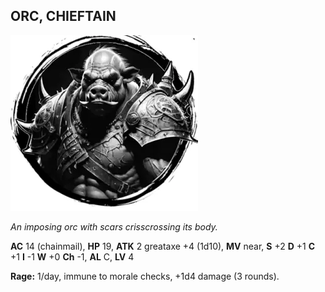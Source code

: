 ## ORC, CHIEFTAIN

![](images/orc-chieftain.webp)

_An imposing orc with scars crisscrossing its body._

**AC** 14 (chainmail), **HP** 19, **ATK** 2 greataxe +4 (1d10), **MV** near, **S** +2 **D** +1 **C** +1 **I** -1 **W** +0 **Ch** -1, **AL** C, **LV** 4

**Rage:** 1/day, immune to morale checks, +1d4 damage (3 rounds).

